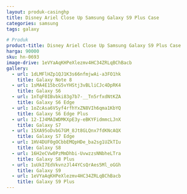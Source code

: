 ```yaml
---
layout: produk-casinghp
title: Disney Ariel Close Up Samsung Galaxy S9 Plus Case
categories: samsung
tags: galaxy

# Produk
product-title: Disney Ariel Close Up Samsung Galaxy S9 Plus Case
harga: 90000
sku: hn-0693
image-drive: 1eVYaAqKHPeXlezmv4HC34ZRLqBChBacb
gallery:
  - url: 1dLMFlHZp1QJ1K3s66nfmjwAi-a3FO1hk
    title: Galaxy Note 8
  - url: 1sMA4E15bcG5vYHStj3vBLliCJc4DpRK4
    title: Galaxy S6
  - url: 1nTqF0IBvbki83g7b7-__Tn5rfxdNtKZA
    title: Galaxy S6 Edge
  - url: 1oZcAsa6VSyf4rfhYxZN8VIh6qma1KbYQ
    title: Galaxy S6 Edge Plus
  - url: 12-IJ4MAIWDMKXpE3y-eBKYFidmmcLJnX
    title: Galaxy S7
  - url: 1SXA95oDvbG7GM_8Jt8GLQnx7fdKNcAQX
    title: Galaxy S7 Edge
  - url: 1HV4DUF0gOCbbEMQpHDe_ba2sg1UZkTIu
    title: Galaxy S8
  - url: 16H2eCVw0PzMmDhbi-UvwzzsNNbheLTra
    title: Galaxy S8 Plus
  - url: 1uUkI7EdVkvnzJl44YCsQrAes5Ml_oGGh
    title: Galaxy S9
  - url: 1eVYaAqKHPeXlezmv4HC34ZRLqBChBacb
    title: Galaxy S9 Plus
---
```

